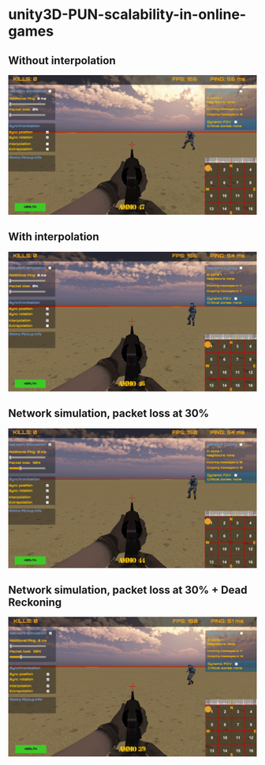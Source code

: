 # unity3D-PUN-scalability-in-online-games

## Without interpolation
![Gameplay](Readme%20Resources/gif/without_interpolation.gif)

## With interpolation
![Gameplay](Readme%20Resources/gif/with_interpolation.gif)

## Network simulation, packet loss at 30%
![Gameplay](Readme%20Resources/gif/network_simulation.gif)

## Network simulation, packet loss at 30% + Dead Reckoning
![Gameplay](Readme%20Resources/gif/extrapolation.gif)
